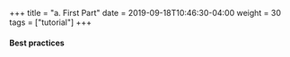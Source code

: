 +++
title = "a. First Part"
date = 2019-09-18T10:46:30-04:00 
weight = 30 
tags = ["tutorial"]
+++

#### Best practices

